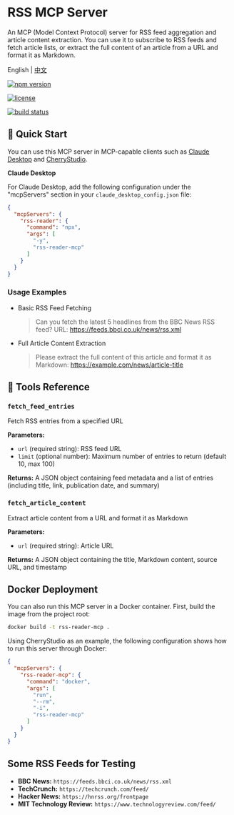 # RSS MCP Server

An MCP (Model Context Protocol) server for RSS feed aggregation and article content extraction. You can use it to subscribe to RSS feeds and fetch article lists, or extract the full content of an article from a URL and format it as Markdown.

English | [中文](./README_zh.md)

[![npm version](https://img.shields.io/npm/v/rss-aggregator.svg)](https://www.npmjs.com/package/rss-reader-mcp)

[![license](https://img.shields.io/github/license/kwp-lab/rss-reader-mcp.svg)](LICENSE)

[![build status](https://img.shields.io/github/actions/workflow/status/kwp-lab/rss-reader-mcp/publish.yml?branch=main)](https://github.com/kwp-lab/rss-reader-mcp/actions/workflows/publish.yml)

## 🚀 Quick Start

You can use this MCP server in MCP-capable clients such as [Claude Desktop](https://claude.ai/download) and [CherryStudio](https://www.cherry-ai.com/).

**Claude Desktop**

For Claude Desktop, add the following configuration under the "mcpServers" section in your `claude_desktop_config.json` file:

```json
{
  "mcpServers": {
    "rss-reader": {
      "command": "npx",
      "args": [
        "-y",
        "rss-reader-mcp"
      ]
    }
  }
}
```

### Usage Examples

- Basic RSS Feed Fetching
  > Can you fetch the latest 5 headlines from the BBC News RSS feed?
URL: <https://feeds.bbci.co.uk/news/rss.xml>

- Full Article Content Extraction
  > Please extract the full content of this article and format it as Markdown:
<https://example.com/news/article-title>

## 🔧 Tools Reference

### `fetch_feed_entries`

Fetch RSS entries from a specified URL

**Parameters:**

- `url` (required string): RSS feed URL
- `limit` (optional number): Maximum number of entries to return (default 10, max 100)

**Returns:** A JSON object containing feed metadata and a list of entries (including title, link, publication date, and summary)

### `fetch_article_content`

Extract article content from a URL and format it as Markdown

**Parameters:**

- `url` (required string): Article URL

**Returns:** A JSON object containing the title, Markdown content, source URL, and timestamp

## Docker Deployment

You can also run this MCP server in a Docker container. First, build the image from the project root:

```bash
docker build -t rss-reader-mcp .
```

Using CherryStudio as an example, the following configuration shows how to run this server through Docker:

```json
{
  "mcpServers": {
    "rss-reader-mcp": {
      "command": "docker",
      "args": [
        "run",
        "--rm",
        "-i",
        "rss-reader-mcp"
      ]
    }
  }
}
```

## Some RSS Feeds for Testing

- **BBC News:** `https://feeds.bbci.co.uk/news/rss.xml`
- **TechCrunch:** `https://techcrunch.com/feed/`
- **Hacker News:** `https://hnrss.org/frontpage`
- **MIT Technology Review:** `https://www.technologyreview.com/feed/`
